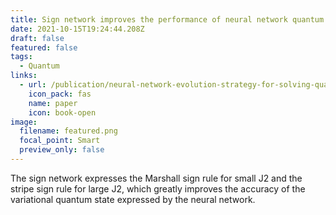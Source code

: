```yaml
---
title: Sign network improves the performance of neural network quantum state
date: 2021-10-15T19:24:44.208Z
draft: false
featured: false
tags:
  - Quantum
links:
  - url: /publication/neural-network-evolution-strategy-for-solving-quantum-sign-structures/
    icon_pack: fas
    name: paper
    icon: book-open
image:
  filename: featured.png
  focal_point: Smart
  preview_only: false
---
```

The sign network expresses the Marshall sign rule for small J2 and the stripe sign rule for large J2, which greatly improves the accuracy of the variational quantum state expressed by the neural network.